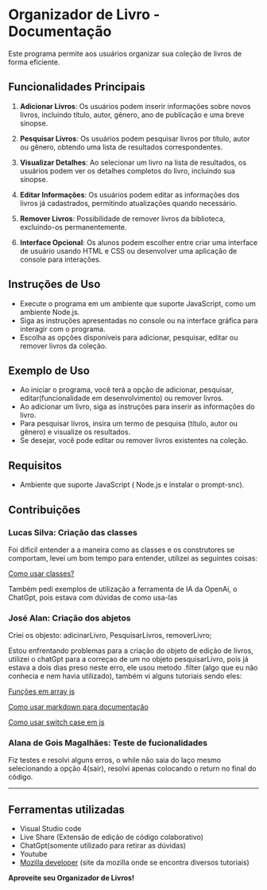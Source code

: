 # Organizador de Livro - Documentação

Este programa permite aos usuários organizar sua coleção de livros de forma eficiente.

## Funcionalidades Principais

1. **Adicionar Livros**: Os usuários podem inserir informações sobre novos livros, incluindo título, autor, gênero, ano de publicação e uma breve sinopse.

2. **Pesquisar Livros**: Os usuários podem pesquisar livros por título, autor ou gênero, obtendo uma lista de resultados correspondentes.

3. **Visualizar Detalhes**: Ao selecionar um livro na lista de resultados, os usuários podem ver os detalhes completos do livro, incluindo sua sinopse.

4. **Editar Informações**: Os usuários podem editar as informações dos livros já cadastrados, permitindo atualizações quando necessário.

5. **Remover Livros**: Possibilidade de remover livros da biblioteca, excluindo-os permanentemente.

6. **Interface Opcional**: Os alunos podem escolher entre criar uma interface de usuário usando HTML e CSS ou desenvolver uma aplicação de console para interações.

## Instruções de Uso

- Execute o programa em um ambiente que suporte JavaScript, como um ambiente Node.js.
- Siga as instruções apresentadas no console ou na interface gráfica para interagir com o programa.
- Escolha as opções disponíveis para adicionar, pesquisar, editar ou remover livros da coleção.


## Exemplo de Uso

- Ao iniciar o programa, você terá a opção de adicionar, pesquisar, editar(funcionalidade em desenvolvimento) ou remover livros.
- Ao adicionar um livro, siga as instruções para inserir as informações do livro.
- Para pesquisar livros, insira um termo de pesquisa (título, autor ou gênero) e visualize os resultados.
- Se desejar, você pode editar ou remover livros existentes na coleção.

## Requisitos

- Ambiente que suporte JavaScript ( Node.js e instalar o prompt-snc).

## Contribuições

### Lucas Silva: Criação das classes

Foi dificil entender a a maneira como as classes e os construtores se comportam, levei um bom tempo para entender, utilizei as seguintes coisas:

[Como usar classes?](https://developer.mozilla.org/pt-BR/docs/Web/JavaScript/Reference/Classes)

Também pedi exemplos de utilização a ferramenta de IA da OpenAi, o ChatGpt, pois estava com dúvidas de como usa-las


### José Alan: Criação dos abjetos

Criei os objesto: adicinarLivro, PesquisarLivros, removerLivro;

Estou enfrentando problemas para a criação do objeto de edição de livros, utilizei o chatGpt para a correçao de um no objeto pesquisarLivro, pois já estava a dois dias preso neste erro, ele usou metodo .filter (algo que eu não conhecia e nem havia utilizado), também vi alguns tutoriais sendo eles:

[Funções em array js](https://www.youtube.com/watch?v=-f5E5Lhocuo)

[Como usar markdown para documentação](https://www.youtube.com/watch?v=Gcb60rPbnKA)

[Como usar switch case em js](https://www.youtube.com/watch?v=EEStcIe8rAM)

### Alana de Gois Magalhães: Teste de fucionalidades


Fiz testes e resolvi alguns erros, o while  não saia do laço mesmo selecionando a opção 4(sair), resolvi apenas colocando o return no final do código.

---

## Ferramentas utilizadas

- Visual Studio code
- Live Share (Extensão de edição de código colaborativo)
- ChatGpt(somente utilizado para retirar as dúvidas)
- Youtube 
- [Mozilla developer](https://developer.mozilla.org/pt-BR/) (site da mozilla onde se encontra diversos tutoriais)


**Aproveite seu Organizador de Livros!**
